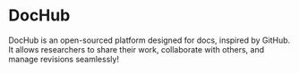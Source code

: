 # DocHub
DocHub is an open-sourced platform designed for docs, inspired by GitHub. It allows researchers to share their work, collaborate with others, and manage revisions seamlessly!
